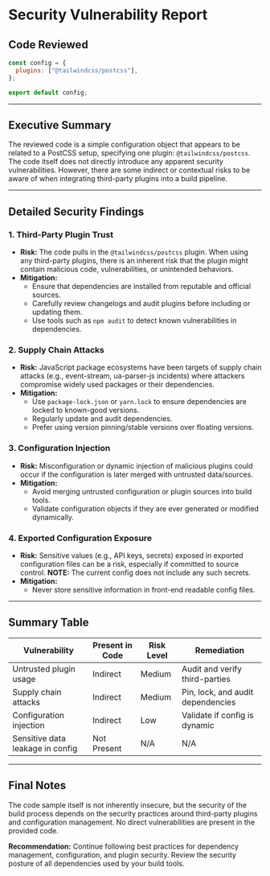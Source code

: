 # Security Vulnerability Report

## Code Reviewed

```js
const config = {
  plugins: ["@tailwindcss/postcss"],
};

export default config;
```

---

## Executive Summary

The reviewed code is a simple configuration object that appears to be related to a PostCSS setup, specifying one plugin: `@tailwindcss/postcss`. The code itself does not directly introduce any apparent security vulnerabilities. However, there are some indirect or contextual risks to be aware of when integrating third-party plugins into a build pipeline.

---

## Detailed Security Findings

### 1. **Third-Party Plugin Trust**

- **Risk:** The code pulls in the `@tailwindcss/postcss` plugin. When using any third-party plugins, there is an inherent risk that the plugin might contain malicious code, vulnerabilities, or unintended behaviors.
- **Mitigation:**
  - Ensure that dependencies are installed from reputable and official sources.
  - Carefully review changelogs and audit plugins before including or updating them.
  - Use tools such as `npm audit` to detect known vulnerabilities in dependencies.

### 2. **Supply Chain Attacks**

- **Risk:** JavaScript package ecosystems have been targets of supply chain attacks (e.g., event-stream, ua-parser-js incidents) where attackers compromise widely used packages or their dependencies.
- **Mitigation:**
  - Use `package-lock.json` or `yarn.lock` to ensure dependencies are locked to known-good versions.
  - Regularly update and audit dependencies.
  - Prefer using version pinning/stable versions over floating versions.

### 3. **Configuration Injection**

- **Risk:** Misconfiguration or dynamic injection of malicious plugins could occur if the configuration is later merged with untrusted data/sources.
- **Mitigation:**
  - Avoid merging untrusted configuration or plugin sources into build tools.
  - Validate configuration objects if they are ever generated or modified dynamically.

### 4. **Exported Configuration Exposure**

- **Risk:** Sensitive values (e.g., API keys, secrets) exposed in exported configuration files can be a risk, especially if committed to source control. **NOTE:** The current config does not include any such secrets.
- **Mitigation:**
  - Never store sensitive information in front-end readable config files.

---

## Summary Table

| Vulnerability                    | Present in Code | Risk Level | Remediation                       |
| -------------------------------- | --------------- | ---------- | --------------------------------- |
| Untrusted plugin usage           | Indirect        | Medium     | Audit and verify third-parties    |
| Supply chain attacks             | Indirect        | Medium     | Pin, lock, and audit dependencies |
| Configuration injection          | Indirect        | Low        | Validate if config is dynamic     |
| Sensitive data leakage in config | Not Present     | N/A        | N/A                               |

---

## Final Notes

The code sample itself is not inherently insecure, but the security of the build process depends on the security practices around third-party plugins and configuration management. No direct vulnerabilities are present in the provided code.

**Recommendation:** Continue following best practices for dependency management, configuration, and plugin security. Review the security posture of all dependencies used by your build tools.
